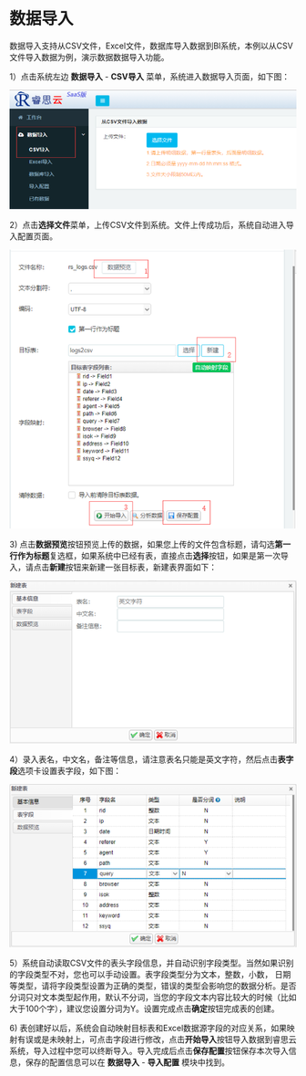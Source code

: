 # 数据导入

数据导入支持从CSV文件，Excel文件，数据库导入数据到BI系统，本例以从CSV文件导入数据为例，演示数据数据导入功能。

1）点击系统左边 **数据导入** - **CSV导入** 菜单，系统进入数据导入页面，如下图：

![](/assets/import1.png)

2）点击**选择文件**菜单，上传CSV文件到系统。文件上传成功后，系统自动进入导入配置页面。

![](/assets/import3.png)

3\) 点击**数据预览**按钮预览上传的数据，如果您上传的文件包含标题，请勾选**第一行作为标题**复选框，如果系统中已经有表，直接点击**选择**按钮，如果是第一次导入，请点击**新建**按钮来新建一张目标表，新建表界面如下：

![](/assets/import4.png)

4）录入表名，中文名，备注等信息，请注意表名只能是英文字符，然后点击**表字段**选项卡设置表字段，如下图：

![](/assets/import5.png)

5）系统自动读取CSV文件的表头字段信息，并自动识别字段类型。当然如果识别的字段类型不对，您也可以手动设置。表字段类型分为文本，整数，小数， 日期等类型，请将字段类型设置为正确的类型，错误的类型会影响您的数据分析。是否分词只对文本类型起作用，默认不分词，当您的字段文本内容比较大的时候（比如大于100个字），建议您设置分词为Y。设置完成点击**确定**按钮完成表的创建。

6\) 表创建好以后，系统会自动映射目标表和Excel数据源字段的对应关系，如果映射有误或是未映射上，可点击字段进行修改，点击**开始导入**按钮导入数据到睿思云系统，导入过程中您可以终断导入。导入完成后点击**保存配置**按钮保存本次导入信息，保存的配置信息可以在 **数据导入** - **导入配置** 模块中找到。

